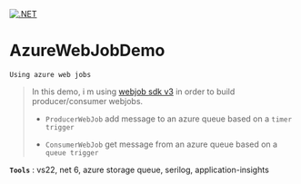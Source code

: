 [![.NET](https://github.com/aimenux/AzureWebJobDemo/actions/workflows/ci.yml/badge.svg)](https://github.com/aimenux/AzureWebJobDemo/actions/workflows/ci.yml)

# AzureWebJobDemo
```
Using azure web jobs
```

> In this demo, i m using [webjob sdk v3](https://docs.microsoft.com/en-us/azure/app-service/webjobs-sdk-how-to#version-3x) in order to build producer/consumer webjobs.
>
> - `ProducerWebJob` add message to an azure queue based on a `timer trigger`
>
> - `ConsumerWebJob` get message from an azure queue based on a `queue trigger`

**`Tools`** : vs22, net 6, azure storage queue, serilog, application-insights